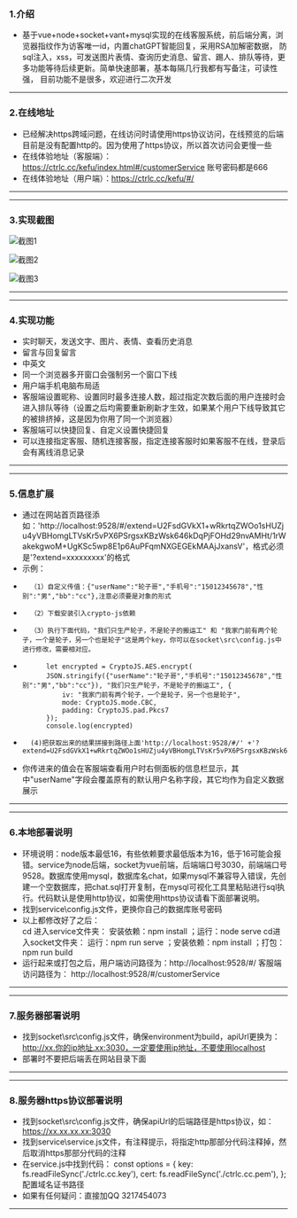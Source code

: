 <!--
 * @轮子的作者: 轮子哥
 * @Date: 2023-12-20 10:47:23
 * @LastEditTime: 2023-12-22 10:37:45
-->
### 1.介绍

+	基于vue+node+socket+vant+mysql实现的在线客服系统，前后端分离，浏览器指纹作为访客唯一id，内置chatGPT智能回复，采用RSA加解密数据，
	防sql注入，xss，可发送图片表情、查询历史消息、留言、踢人、排队等待，更多功能等待后续更新。简单快速部署，基本每隔几行我都有写备注，可读性强，
	目前功能不是很多，欢迎进行二次开发

-------------------------------------------------------------------------------------------------
### 2.在线地址 
+    已经解决https跨域问题，在线访问时请使用https协议访问，在线预览的后端目前是没有配置http的。因为使用了https协议，所以首次访问会更慢一些
+	 在线体验地址（客服端）：https://ctrlc.cc/kefu/index.html#/customerService  账号密码都是666 
+	 在线体验地址（用户端）：https://ctrlc.cc/kefu/#/  		
-------------------------------------------------------------------------------------------------

-------------------------------------------------------------------------------------------------
### 3.实现截图
![截图1](https://47image.oss-cn-heyuan.aliyuncs.com/github/kefu/11.jpg)

![截图2](https://47image.oss-cn-heyuan.aliyuncs.com/github/kefu/12.jpg)

![截图3](https://47image.oss-cn-heyuan.aliyuncs.com/github/kefu/13.jpg)

-------------------------------------------------------------------------------------------------

-------------------------------------------------------------------------------------------------
### 4.实现功能 
+	 实时聊天，发送文字、图片、表情、查看历史消息
+	 留言与回复留言
+	 中英文
+    同一个浏览器多开窗口会强制另一个窗口下线
+	 用户端手机电脑布局适
+	 客服端设置昵称、设置同时最多连接人数，超过指定次数后面的用户连接时会进入排队等待（设置之后均需要重新刷新才生效，如果某个用户下线导致其它的被排挤掉，这是因为你用了同一个浏览器） 
+	 客服端可以快捷回复、自定义设置快捷回复
+    可以连接指定客服、随机连接客服，指定连接客服时如果客服不在线，登录后会有离线消息记录
-------------------------------------------------------------------------------------------------

-------------------------------------------------------------------------------------------------
### 5.信息扩展 
+	 通过在网站首页路径添如：'http://localhost:9528/#/extend=U2FsdGVkX1+wRkrtqZWOo1sHUZju4yVBHomgLTVsKr5vPX6PSrgsxKBzWsk646kDqPjFOHd29nvAMHt/1rWakekgwoM+UgKSc5wp8E1p6AuPFqmNXGEGEkMAAjJxansV'，格式必须是'?extend=xxxxxxxxx'的格式
+	 示例：
+	 	（1）自定义传值：{"userName":"轮子哥","手机号":"15012345678","性别":"男","bb":"cc"},注意必须要是对象的形式
+	 	（2）下载安装引入crypto-js依赖
+	 	（3）执行下面代码，"我们只生产轮子，不是轮子的搬运工" 和 "我家门前有两个轮子，一个是轮子，另一个也是轮子"这是两个key，你可以在socket\src\config.js中进行修改，需要相对应。
+			let encrypted = CryptoJS.AES.encrypt(
			JSON.stringify({"userName":"轮子哥","手机号":"15012345678","性别":"男","bb":"cc"}), "我们只生产轮子，不是轮子的搬运工", {
            	iv: "我家门前有两个轮子，一个是轮子，另一个也是轮子",
            	mode: CryptoJS.mode.CBC,
            	padding: CryptoJS.pad.Pkcs7
     		});
			console.log(encrypted)
+		(4)把获取出来的结果拼接到路径上面'http://localhost:9528/#/' +'?extend=U2FsdGVkX1+wRkrtqZWOo1sHUZju4yVBHomgLTVsKr5vPX6PSrgsxKBzWsk646kDqPjFOHd29nvAMHt/1rWakekgwoM+UgKSc5wp8E1p6AuPFqmNXGEGEkMAAjJxansV'
+	你传进来的值会在客服端查看用户时右侧面板的信息栏显示，其中"userName"字段会覆盖原有的默认用户名称字段，其它均作为自定义数据展示
-------------------------------------------------------------------------------------------------

-------------------------------------------------------------------------------------------------
### 6.本地部署说明
+	环境说明：node版本最低16，有些依赖要求最低版本为16，低于16可能会报错。service为node后端，socket为vue前端，后端端口号3030，前端端口号9528。数据库使用mysql，数据库名chat，如果mysql不兼容导入错误，先创建一个空数据库，把chat.sql打开复制，在mysql可视化工具里粘贴进行sql执行。代码默认是使用http协议，如需使用https协议请看下面部署说明。
+	找到service\config.js文件，更换你自己的数据库账号密码  
+	以上都修改好了之后：  
	 	cd 进入service文件夹：  安装依赖：npm install  ；运行：node serve 
		cd进入socket文件夹：    运行：npm run serve   ；安装依赖：npm install  ；打包：npm run build 
+	运行起来或打包之后，用户端访问路径为：http://localhost:9528/#/  客服端访问路径为： http://localhost:9528/#/customerService  
-------------------------------------------------------------------------------------------------

-------------------------------------------------------------------------------------------------
### 7.服务器部署说明
+	找到socket\src\config.js文件，确保environment为build，apiUrl更换为： http://xx.你的ip地址.xx:3030，一定要使用ip地址，不要使用localhost
+   部署时不要把后端丢在网站目录下面
-------------------------------------------------------------------------------------------------

-------------------------------------------------------------------------------------------------
### 8.服务器https协议部署说明
+	找到socket\src\config.js文件，确保apiUrl的后端路径是https协议，如：https://xx.xx.xx.xx:3030
+	找到service\service.js文件，有注释提示，将指定http那部分代码注释掉，然后取消https那部分代码的注释
+   在service.js中找到代码：
	const options = {
		key: fs.readFileSync('./ctrlc.cc.key'),
		cert: fs.readFileSync('./ctrlc.cc.pem'),
	};
	配置域名证书路径
+	如果有任何疑问：直接加QQ 3217454073 
-------------------------------------------------------------------------------------------------


